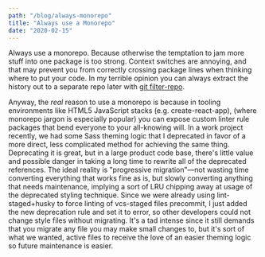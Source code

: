 ```yaml
---
path: "/blog/always-monorepo"
title: "Always use a Monorepo"
date: "2020-02-15"
---
```


Always use a monorepo. Because otherwise the temptation to jam more stuff into one package is too strong.
Context switches are annoying, and that may prevent you from correctly crossing package lines when thinking
where to put your code. In my terrible opinion you can always extract the history out to
a separate repo later with [git filter-repo](https://github.com/newren/git-filter-repo).

Anyway, the *real* reason to use a monorepo is because in tooling environments like HTML5
JavaScript stacks (e.g. create-react-app),
(where monorepo jargon is especially popular) you can expose custom linter rule packages that
bend everyone to your all-knowing will. In a work project recently, we had some Sass theming logic
that I deprecated in favor of a more direct, less complicated method for achieving the same thing.
Deprecating it is great, but in a large product code base, there's little value and
possible danger in taking a long time to rewrite all of the deprecated references.
The ideal reality is "progressive migration"&mdash;not wasting time converting everything
that works fine as is, but slowly converting anything that needs maintenance, implying a
sort of LRU chipping away at usage of the deprecated styling technique. Since we were already using
lint-staged+husky to force linting of vcs-staged files precommit, I just added the new
deprecation rule and set it to error, so
other developers could not change style files without migrating. It's a tad intense since it still
demands that you migrate any file you may make small changes to, but it's sort of what we wanted,
active files to receive the love of an easier theming logic so future maintenance is easier.
